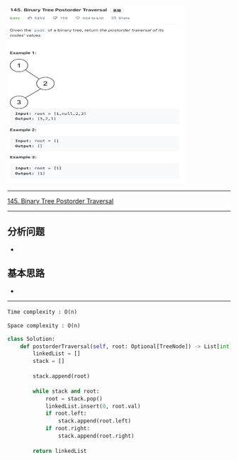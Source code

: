 <img src="2022-11-23-15-10-50.png" width="400" height="400"/>

___
[145. Binary Tree Postorder Traversal](https://leetcode.com/problems/binary-tree-postorder-traversal/)
___

## 分析问题
* 

## 基本思路
* 

___

`Time complexity : O(n)`

`Space complexity : O(n)`
```python
class Solution:
    def postorderTraversal(self, root: Optional[TreeNode]) -> List[int]:
        linkedList = []
        stack = []
        
        stack.append(root)
        
        while stack and root:
            root = stack.pop()
            linkedList.insert(0, root.val)
            if root.left:
                stack.append(root.left)
            if root.right:
                stack.append(root.right)
            
        return linkedList
```